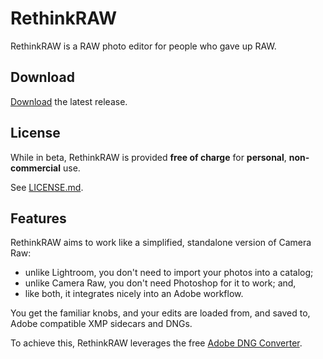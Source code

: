 # RethinkRAW

RethinkRAW is a RAW photo editor for people who gave up RAW.

## Download

[Download](https://github.com/ncruces/RethinkRAW/releases/latest) the latest release.

## License

While in beta, RethinkRAW is provided **free of charge** for **personal**, **non-commercial** use.

See [LICENSE.md](LICENSE.md).

## Features

RethinkRAW aims to work like a simplified, standalone version of Camera Raw:
- unlike Lightroom, you don't need to import your photos into a catalog;
- unlike Camera Raw, you don't need Photoshop for it to work; and,
- like both, it integrates nicely into an Adobe workflow.  

You get the familiar knobs,
and your edits are loaded from, and saved to,
Adobe compatible XMP sidecars and DNGs.

To achieve this, RethinkRAW leverages the free [Adobe DNG Converter](https://helpx.adobe.com/photoshop/digital-negative.html).